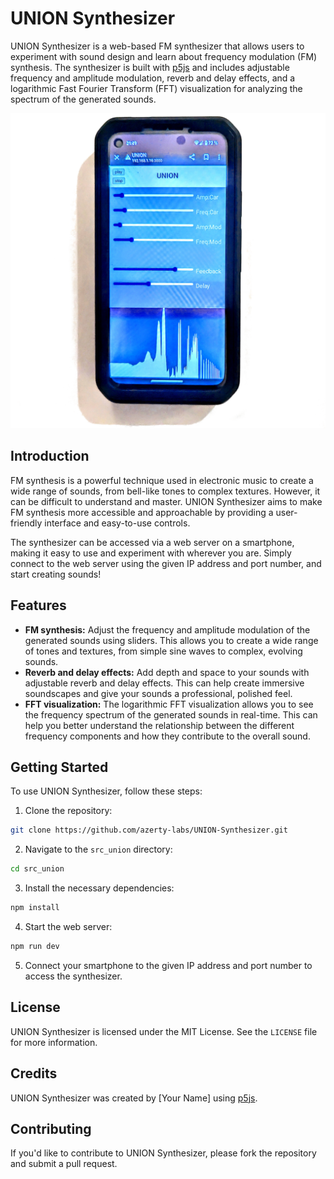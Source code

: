 # UNION Synthesizer

UNION Synthesizer is a web-based FM synthesizer that allows users to experiment with sound design and learn about frequency modulation (FM) synthesis. The synthesizer is built with [p5js](https://p5js.org/) and includes adjustable frequency and amplitude modulation, reverb and delay effects, and a logarithmic Fast Fourier Transform (FFT) visualization for analyzing the spectrum of the generated sounds.

![AppImage](./AppImage.jpg)

## Introduction

FM synthesis is a powerful technique used in electronic music to create a wide range of sounds, from bell-like tones to complex textures. However, it can be difficult to understand and master. UNION Synthesizer aims to make FM synthesis more accessible and approachable by providing a user-friendly interface and easy-to-use controls.

The synthesizer can be accessed via a web server on a smartphone, making it easy to use and experiment with wherever you are. Simply connect to the web server using the given IP address and port number, and start creating sounds!

## Features

- **FM synthesis:** Adjust the frequency and amplitude modulation of the generated sounds using sliders. This allows you to create a wide range of tones and textures, from simple sine waves to complex, evolving sounds.
- **Reverb and delay effects:** Add depth and space to your sounds with adjustable reverb and delay effects. This can help create immersive soundscapes and give your sounds a professional, polished feel.
- **FFT visualization:** The logarithmic FFT visualization allows you to see the frequency spectrum of the generated sounds in real-time. This can help you better understand the relationship between the different frequency components and how they contribute to the overall sound.

## Getting Started

To use UNION Synthesizer, follow these steps:

1. Clone the repository:

```sh
git clone https://github.com/azerty-labs/UNION-Synthesizer.git
```

2. Navigate to the `src_union` directory:

```sh
cd src_union
```

3. Install the necessary dependencies:

```sh
npm install
```

4. Start the web server:

```sh
npm run dev
```

5. Connect your smartphone to the given IP address and port number to access the synthesizer.

## License

UNION Synthesizer is licensed under the MIT License. See the `LICENSE` file for more information.

## Credits

UNION Synthesizer was created by [Your Name] using [p5js](https://p5js.org/).

## Contributing

If you'd like to contribute to UNION Synthesizer, please fork the repository and submit a pull request.
